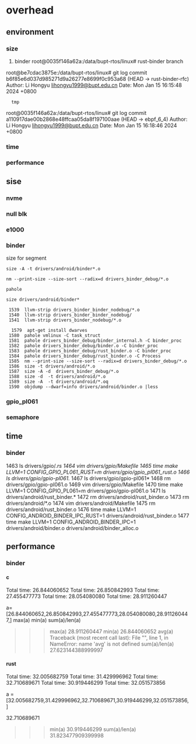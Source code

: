 # overhead

## environment

### size

1. binder
  root@0035f146a62a:/data/bupt-rtos/linux# 
  rust-binder branch

  root@be7cdac3875e:/data/bupt-rtos/linux# git log
  commit b6f85e6d037d985271d9a26277e8699f0c953a68 (HEAD -> rust-binder-rfc)
  Author: Li Hongyu <lihongyu1999@bupt.edu.cn>
  Date:   Mon Jan 15 16:15:48 2024 +0800

      tmp

  root@0035f146a62a:/data/bupt-rtos/linux# git log
  commit a110917dae00b2868e48ffcaa05da8f197100aae (HEAD -> ebpf_6_4)
  Author: Li Hongyu <lihongyu1999@bupt.edu.cn>
  Date:   Mon Jan 15 16:18:46 2024 +0800

### time

### performance

## sise

### nvme

### null blk

### e1000

### binder

size for segment

```
size -A -t drivers/android/binder*.o

nm --print-size --size-sort --radix=d drivers_binder_debug/*.o

pahole

size drivers/android/binder*

 1539  llvm-strip drivers_binder_binder_nodebug/*.o
 1540  llvm-strip drivers_binder_binder_nodebug/
 1541  llvm-strip drivers_binder_nodebug/*.o

  1579  apt-get install dwarves
 1580  pahole vmlinux -C task_struct
 1581  pahole drivers_binder_debug/binder_internal.h -C binder_proc
 1582  pahole drivers_binder_debug/binder.o -C binder_proc
 1583  pahole drivers_binder_debug/rust_binder.o -C binder_proc
 1584  pahole drivers_binder_debug/rust_binder.o -C Process
 1585  nm --print-size --size-sort --radix=d drivers_binder_debug/*.o
 1586  size -t drivers/android/*.o
 1587  size -A -d  drivers_binder_debug/*.o
 1588  size -d  -t drivers/android/*.o
 1589  size -A  -t drivers/android/*.oq
 1590  objdump --dwarf=info drivers/android/binder.o |less

```

### gpio_pl061

### semaphore

## time

### binder

 1463  ls drivers/gpio/*.rs
 1464  vim drivers/gpio/Makefile
 1465  time make LLVM=1 CONFIG_GPIO_PL061_RUST=m drivers/gpio/gpio_pl061_rust.o
 1466  ls drivers/gpio/gpio-pl061.*
 1467  ls drivers/gpio/gpio-pl061*
 1468  rm drivers/gpio/gpio-pl061.o
 1469  vim drivers/gpio/Makefile
 1470  time make LLVM=1 CONFIG_GPIO_PL061=m drivers/gpio/gpio-pl061.o
 1471  ls drivers/android/rust_binder.*
 1472  rm drivers/android/rust_binder.o
 1473  rm drivers/android/*.o
 1474  vim drivers/android/Makefile
 1475  rm drivers/android/rust_binder.o
 1476  time make LLVM=1 CONFIG_ANDROID_BINDER_IPC_RUST=1 drivers/android/rust_binder.o
 1477  time make LLVM=1 CONFIG_ANDROID_BINDER_IPC=1 drivers/android/binder.o drivers/android/binder_alloc.o

## performance

### binder

#### c

Total time: 26.844060652
Total time: 26.850842993
Total time: 27.455477773
Total time: 28.054080080
Total time: 28.911260447

a= [26.844060652,26.850842993,27.455477773,28.054080080,28.911260447,]
max(a)
min(a)
sum(a)/len(a)

>>> max(a)
28.911260447
>>> min(a)
26.844060652
>>> avg(a)
Traceback (most recent call last):
  File "<stdin>", line 1, in <module>
NameError: name 'avg' is not defined
>>> sum(a)/len(a)
27.623144388999997


#### rust 

Total time: 32.005682759
Total time: 31.429996962
Total time: 32.710689671
Total time: 30.919446299
Total time: 32.051573856

a = [32.005682759,31.429996962,32.710689671,30.919446299,32.051573856,]

32.710689671
>>> min(a)
30.919446299
>>> sum(a)/len(a)
31.823477909399998